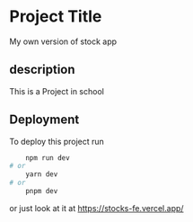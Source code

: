 
# Project Title
My own version of stock app

## description
This is a Project in school
## Deployment

To deploy this project run

```bash
    npm run dev
# or
    yarn dev
# or
    pnpm dev
```
or just look at it at https://stocks-fe.vercel.app/
